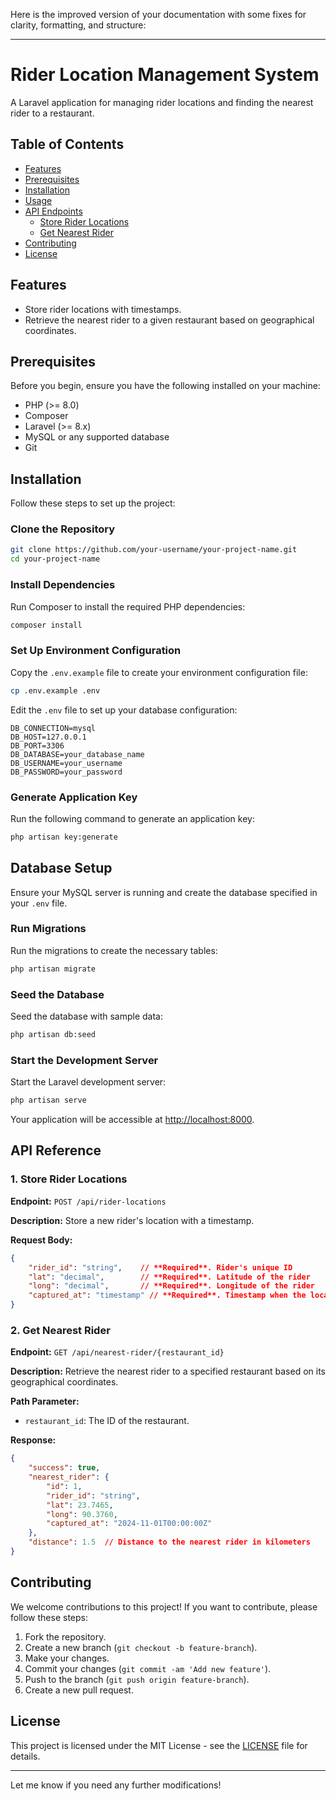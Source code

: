 Here is the improved version of your documentation with some fixes for clarity, formatting, and structure:

---

# Rider Location Management System

A Laravel application for managing rider locations and finding the nearest rider to a restaurant.

## Table of Contents

- [Features](#features)
- [Prerequisites](#prerequisites)
- [Installation](#installation)
- [Usage](#usage)
- [API Endpoints](#api-endpoints)
  - [Store Rider Locations](#store-rider-locations)
  - [Get Nearest Rider](#get-nearest-rider)
- [Contributing](#contributing)
- [License](#license)

## Features

- Store rider locations with timestamps.
- Retrieve the nearest rider to a given restaurant based on geographical coordinates.

## Prerequisites

Before you begin, ensure you have the following installed on your machine:

- PHP (>= 8.0)
- Composer
- Laravel (>= 8.x)
- MySQL or any supported database
- Git

## Installation

Follow these steps to set up the project:

### Clone the Repository

```bash
git clone https://github.com/your-username/your-project-name.git
cd your-project-name
```

### Install Dependencies

Run Composer to install the required PHP dependencies:

```bash
composer install
```

### Set Up Environment Configuration

Copy the `.env.example` file to create your environment configuration file:

```bash
cp .env.example .env
```

Edit the `.env` file to set up your database configuration:

```plaintext
DB_CONNECTION=mysql
DB_HOST=127.0.0.1
DB_PORT=3306
DB_DATABASE=your_database_name
DB_USERNAME=your_username
DB_PASSWORD=your_password
```

### Generate Application Key

Run the following command to generate an application key:

```bash
php artisan key:generate
```

## Database Setup

Ensure your MySQL server is running and create the database specified in your `.env` file.

### Run Migrations

Run the migrations to create the necessary tables:

```bash
php artisan migrate
```

### Seed the Database

Seed the database with sample data:

```bash
php artisan db:seed
```

### Start the Development Server

Start the Laravel development server:

```bash
php artisan serve
```

Your application will be accessible at [http://localhost:8000](http://localhost:8000).

## API Reference

### 1. Store Rider Locations

**Endpoint:** `POST /api/rider-locations`

**Description:** Store a new rider's location with a timestamp.

**Request Body:**

```json
{
    "rider_id": "string",    // **Required**. Rider's unique ID
    "lat": "decimal",        // **Required**. Latitude of the rider
    "long": "decimal",       // **Required**. Longitude of the rider
    "captured_at": "timestamp" // **Required**. Timestamp when the location was captured
}
```

### 2. Get Nearest Rider

**Endpoint:** `GET /api/nearest-rider/{restaurant_id}`

**Description:** Retrieve the nearest rider to a specified restaurant based on its geographical coordinates.

**Path Parameter:**

- `restaurant_id`: The ID of the restaurant.

**Response:**

```json
{
    "success": true,
    "nearest_rider": {
        "id": 1,
        "rider_id": "string",
        "lat": 23.7465,
        "long": 90.3760,
        "captured_at": "2024-11-01T00:00:00Z"
    },
    "distance": 1.5  // Distance to the nearest rider in kilometers
}
```

## Contributing

We welcome contributions to this project! If you want to contribute, please follow these steps:

1. Fork the repository.
2. Create a new branch (`git checkout -b feature-branch`).
3. Make your changes.
4. Commit your changes (`git commit -am 'Add new feature'`).
5. Push to the branch (`git push origin feature-branch`).
6. Create a new pull request.

## License

This project is licensed under the MIT License - see the [LICENSE](LICENSE) file for details.

---

Let me know if you need any further modifications!